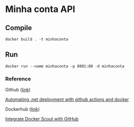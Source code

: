 # Minha conta API

## Compile

    docker build . -t minhaconta

## Run

    docker run --name minhaconta -p 8081:80 -d minhaconta

### Reference

Github ([link](https://github.com/zclt/minha-conta-api))

[Automating .net deployment with github actions and docker](https://medium.com/@kova98/automating-net-deployment-with-github-actions-and-docker-d43109d34f88)

Dockerhub ([link](https://github.com/zclt/minha-conta-api))

[Integrate Docker Scout with GitHub](https://docs.docker.com/scout/integrations/source-code-management/github/)
